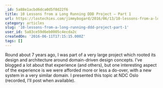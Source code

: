 ```yaml
---
_id: 5a88e1acbd6dca0d5f0d22f6
title: 10 Lessons from a Long Running DDD Project – Part 1
url: https://lostechies.com/jimmybogard/2016/06/13/10-lessons-from-a-long-running-ddd-project-part-1/
category: articles
slug: '10-lessons-from-a-long-running-ddd-project-part-1'
user_id: 5a83ce59d6eb0005c4ecda2c
createdOn: '2016-06-11T17:15:15.000Z'
tags: []
---
```


Round about 7 years ago, I was part of a very large project which rooted its design and architecture around domain-driven design concepts. I’ve blogged a lot about that experience (and others), but one interesting aspect of the experience is we were afforded more or less a do-over, with a new system in a very similar domain. I presented this topic at NDC Oslo (recorded, I’ll post when available).
